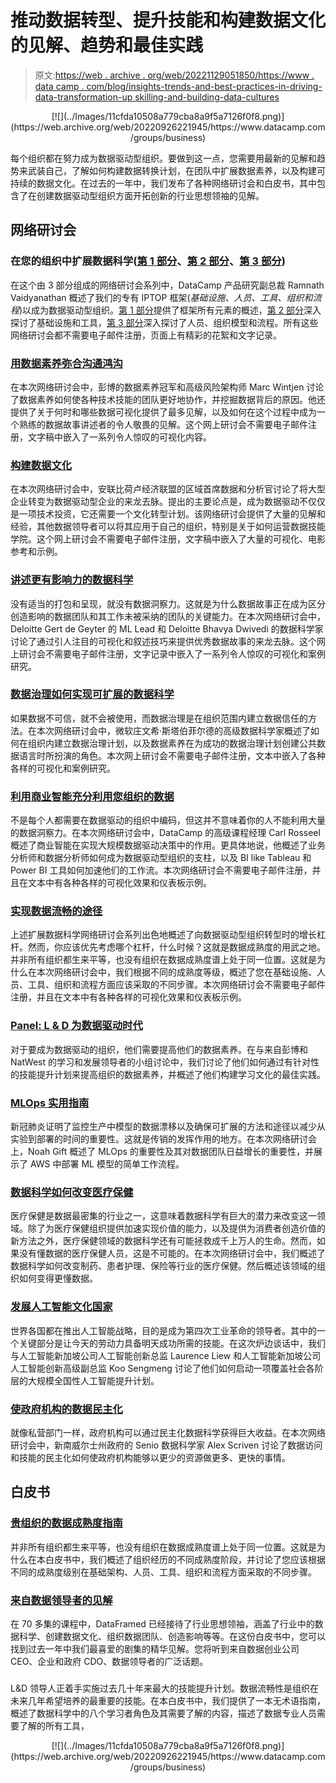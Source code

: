 # 推动数据转型、提升技能和构建数据文化的见解、趋势和最佳实践

> 原文:[https://web . archive . org/web/20221129051850/https://www . data camp . com/blog/insights-trends-and-best-practices-in-driving-data-transformation-up skilling-and-building-data-cultures](https://web.archive.org/web/20221129051850/https://www.datacamp.com/blog/insights-trends-and-best-practices-in-driving-data-transformation-upskilling-and-building-data-cultures)

<center>[![](../Images/11cfda10508a779cba8a9f5a7126f0f8.png)](https://web.archive.org/web/20220926221945/https://www.datacamp.com/groups/business)</center>

每个组织都在努力成为数据驱动型组织。要做到这一点，您需要用最新的见解和趋势来武装自己，了解如何构建数据转换计划，在团队中扩展数据素养，以及构建可持续的数据文化。在过去的一年中，我们发布了各种网络研讨会和白皮书，其中包含了在创建数据驱动型组织方面开拓创新的行业思想领袖的见解。

## 网络研讨会

### 在您的组织中扩展数据科学([第 1 部分](https://web.archive.org/web/20220926221945/https://www.datacamp.com/resources/webinars/scaling-data-science-with-iptop)、[第 2 部分](https://web.archive.org/web/20220926221945/https://www.datacamp.com/resources/webinars/tools-and-infrastructure-for-data-science-at-scale)、[第 3 部分](https://web.archive.org/web/20220926221945/https://www.datacamp.com/resources/webinars/organizing-teams-for-data-science-at-scale))

在这个由 3 部分组成的网络研讨会系列中，DataCamp 产品研究副总裁 Ramnath Vaidyanathan 概述了我们的专有 IPTOP 框架(*基础设施、人员、工具、组织和流程*)以成为数据驱动型组织。[第 1 部分](https://web.archive.org/web/20220926221945/https://www.datacamp.com/resources/webinars/scaling-data-science-with-iptop)提供了框架所有元素的概述，[第 2 部分](https://web.archive.org/web/20220926221945/https://www.datacamp.com/resources/webinars/tools-and-infrastructure-for-data-science-at-scale)深入探讨了基础设施和工具，[第 3 部分](https://web.archive.org/web/20220926221945/https://www.datacamp.com/resources/webinars/organizing-teams-for-data-science-at-scale)深入探讨了人员、组织模型和流程。所有这些网络研讨会都不需要电子邮件注册，页面上有精彩的花絮和文字记录。

### [用数据素养弥合沟通鸿沟](https://web.archive.org/web/20220926221945/https://www.datacamp.com/resources/webinars/communications-gap-with-data-literacy)

在本次网络研讨会中，彭博的数据素养冠军和高级风险架构师 Marc Wintjen 讨论了数据素养如何使各种技术技能的团队更好地协作，并挖掘数据背后的原因。他还提供了关于何时和哪些数据可视化提供了最多见解，以及如何在这个过程中成为一个熟练的数据故事讲述者的令人敬畏的见解。这个网上研讨会不需要电子邮件注册，文字稿中嵌入了一系列令人惊叹的可视化内容。

### [构建数据文化](https://web.archive.org/web/20220926221945/https://www.datacamp.com/resources/webinars/webinar-building-data-culture)

在本次网络研讨会中，安联比荷卢经济联盟的区域首席数据和分析官讨论了将大型企业转变为数据驱动型企业的来龙去脉。提出的主要论点是，成为数据驱动不仅仅是一项技术投资，它还需要一个文化转型计划。该网络研讨会提供了大量的见解和经验，其他数据领导者可以将其应用于自己的组织，特别是关于如何运营数据技能学院。这个网上研讨会不需要电子邮件注册，文字稿中嵌入了大量的可视化、电影参考和示例。

### [讲述更有影响力的数据科学](https://web.archive.org/web/20220926221945/https://www.datacamp.com/resources/webinars/storytelling-for-more-impactful-data-science)

没有适当的打包和呈现，就没有数据洞察力。这就是为什么数据故事正在成为区分创造影响的数据团队和其工作未被采纳的团队的关键能力。在本次网络研讨会中，Deloitte Gert de Geyter 的 ML Lead 和 Deloitte Bhavya Dwivedi 的数据科学家讨论了通过引人注目的可视化和叙述技巧来提供优秀数据故事的来龙去脉。这个网上研讨会不需要电子邮件注册，文字记录中嵌入了一系列令人惊叹的可视化和案例研究。

### [数据治理如何实现可扩展的数据科学](https://web.archive.org/web/20220926221945/https://www.datacamp.com/resources/webinars/data-governance-enables-scalable-data-science)

如果数据不可信，就不会被使用，而数据治理是在组织范围内建立数据信任的方法。在本次网络研讨会中，微软庄文希·斯塔伯菲尔德的高级数据科学家概述了如何在组织内建立数据治理计划，以及数据素养在为成功的数据治理计划创建公共数据语言时所扮演的角色。本次网上研讨会不需要电子邮件注册，文本中嵌入了各种各样的可视化和案例研究。

### [利用商业智能充分利用您组织的数据](https://web.archive.org/web/20220926221945/https://www.datacamp.com/resources/webinars/realize-the-full-value-of-your-organizations-data)

不是每个人都需要在数据驱动的组织中编码，但这并不意味着你的人不能利用大量的数据洞察力。在本次网络研讨会中，DataCamp 的高级课程经理 Carl Rosseel 概述了商业智能在实现大规模数据驱动决策中的作用。更具体地说，他概述了业务分析师和数据分析师如何成为数据驱动型组织的支柱，以及 BI like Tableau 和 Power BI 工具如何加速他们的工作流。本次网络研讨会不需要电子邮件注册，并且在文本中有各种各样的可视化效果和仪表板示例。

### [实现数据流畅的途径](https://web.archive.org/web/20220926221945/https://www.datacamp.com/resources/webinars/the-path-to-data-fluency)

上述扩展数据科学网络研讨会系列出色地概述了向数据驱动型组织转型时的增长杠杆。然而，你应该优先考虑哪个杠杆，什么时候？这就是数据成熟度的用武之地。并非所有组织都生来平等，也没有组织在数据成熟度谱上处于同一位置。这就是为什么在本次网络研讨会中，我们根据不同的成熟度等级，概述了您在基础设施、人员、工具、组织和流程方面应该采取的不同步骤。本次网络研讨会不需要电子邮件注册，并且在文本中有各种各样的可视化效果和仪表板示例。

### [Panel: L & D 为数据驱动时代](https://web.archive.org/web/20220926221945/https://www.datacamp.com/resources/webinars/learning-and-development-for-the-data-driven-age)

对于要成为数据驱动的组织，他们需要提高他们的数据素养。在与来自彭博和 NatWest 的学习和发展领导者的小组讨论中，我们讨论了他们如何通过有针对性的技能提升计划来提高组织的数据素养，并概述了他们构建学习文化的最佳实践。

### [MLOps 实用指南](https://web.archive.org/web/20220926221945/https://www.datacamp.com/resources/webinars/practical-guide-to-mlops)

新冠肺炎证明了监控生产中模型的数据漂移以及确保可扩展的方法和途径以减少从实验到部署的时间的重要性。这就是传销的发挥作用的地方。在本次网络研讨会上，Noah Gift 概述了 MLOps 的重要性及其对数据团队日益增长的重要性，并展示了 AWS 中部署 ML 模型的简单工作流程。

### [数据科学如何改变医疗保健](https://web.archive.org/web/20220926221945/https://www.datacamp.com/resources/webinars/data-science-is-transforming-healthcare)

医疗保健是数据最密集的行业之一，这意味着数据科学有巨大的潜力来改变这一领域。除了为医疗保健组织提供加速实现价值的能力，以及提供为消费者创造价值的新方法之外，医疗保健领域的数据科学还有可能拯救成千上万人的生命。然而，如果没有懂数据的医疗保健人员，这是不可能的。在本次网络研讨会中，我们概述了数据科学如何改变制药、患者护理、保险等行业的医疗保健。然后概述该领域的组织如何变得更懂数据。

### [发展人工智能文化国家](https://web.archive.org/web/20220926221945/https://www.datacamp.com/resources/webinars/developing-an-ai-literate-nation)

世界各国都在推出人工智能战略，目的是成为第四次工业革命的领导者。其中的一个关键部分是让今天的劳动力具备明天成功所需的技能。在这次炉边谈话中，我们与人工智能新加坡公司人工智能创新总监 Laurence Liew 和人工智能新加坡公司人工智能创新高级副总监 Koo Sengmeng 讨论了他们如何启动一项覆盖社会各阶层的大规模全国性人工智能提升计划。

### [使政府机构的数据民主化](https://web.archive.org/web/20220926221945/https://www.datacamp.com/resources/webinars/democratizing-data-in-government-agencies)

就像私营部门一样，政府机构可以通过民主化数据科学获得巨大收益。在本次网络研讨会中，新南威尔士州政府的 Senio 数据科学家 Alex Scriven 讨论了数据访问和技能的民主化如何使政府机构能够以更少的资源做更多、更快的事情。

## 白皮书

### [贵组织的数据成熟度指南](https://web.archive.org/web/20220926221945/https://www.datacamp.com/resources/whitepapers/your-organizations-guide-to-data-maturity)

并非所有组织都生来平等，也没有组织在数据成熟度谱上处于同一位置。这就是为什么在本白皮书中，我们概述了组织经历的不同成熟度阶段，并讨论了您应该根据不同的成熟度级别在基础架构、人员、工具、组织和流程方面采取的不同步骤。

### [来自数据领导者的见解](https://web.archive.org/web/20220926221945/https://www.datacamp.com/resources/whitepapers/ungated-or-insights-from-data-leaders)

在 70 多集的课程中，DataFramed 已经接待了行业思想领袖，涵盖了行业中的数据科学、创建数据文化、组织数据团队、创造影响等等。在这份白皮书中，您可以找到过去一年中我们最喜爱的剧集的精华见解。您将听到来自数据创业公司 CEO、企业和政府 CDO、数据领导者的广泛话题。

### 

L&D 领导人正着手实施过去几十年来最大的技能提升计划。数据流畅性是组织在未来几年希望培养的最重要的技能。在本白皮书中，我们提供了一本无术语指南，概述了数据科学中的八个学习者角色及其需要了解的内容，描述了数据专业人员需要了解的所有工具，

<center>[![](../Images/11cfda10508a779cba8a9f5a7126f0f8.png)](https://web.archive.org/web/20220926221945/https://www.datacamp.com/groups/business)</center>